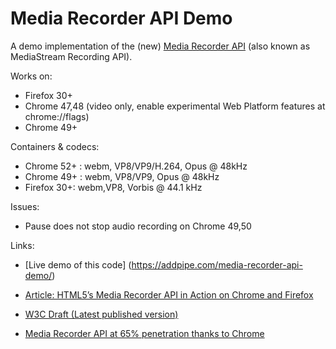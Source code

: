 # Media Recorder API Demo
A demo implementation of the (new) [Media Recorder API](http://w3c.github.io/mediacapture-record/MediaRecorder.html) (also known as MediaStream Recording API).

Works on:
* Firefox 30+
* Chrome 47,48 (video only, enable experimental Web Platform features at chrome://flags)
* Chrome 49+

Containers & codecs:
* Chrome 52+ : webm, VP8/VP9/H.264, Opus @ 48kHz
* Chrome 49+ : webm, VP8/VP9, Opus @ 48kHz
* Firefox 30+: webm,VP8, Vorbis @ 44.1 kHz

Issues:
* Pause does not stop audio recording on Chrome 49,50


Links:
* [Live demo of this code] (https://addpipe.com/media-recorder-api-demo/)

* [Article: HTML5’s Media Recorder API in Action on Chrome and Firefox](https://addpipe.com/blog/mediarecorder-api/)

* [W3C Draft (Latest published version)](https://www.w3.org/TR/mediastream-recording/)

* [Media Recorder API at 65% penetration thanks to Chrome](https://addpipe.com/blog/media-recorder-api-is-now-supported-by-65-of-all-desktop-internet-users/)
